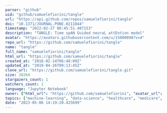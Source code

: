 ```yaml
---
parser: "github"
uid: "github/samuelefiorini/tangle"
url: "https://api.github.com/repos/samuelefiorini/tangle"
doi: "10.1371/JOURNAL.PONE.0211844"
timestamp: "2022-02-27 00:45:51.407153"
description: "TANGLE: Time spAN Guided neuraL attEntion model"
avatar: "https://avatars.githubusercontent.com/u/15000098?v=4"
repo_url: "https://github.com/samuelefiorini/tangle"
name: "tangle"
full_name: "samuelefiorini/tangle"
html_url: "https://github.com/samuelefiorini/tangle"
created_at: "2018-02-14T06:48:09Z"
updated_at: "2019-04-26T09:13:45Z"
clone_url: "https://github.com/samuelefiorini/tangle.git"
size: 38264
stargazers_count: 1
watchers_count: 1
language: "Jupyter Notebook"
owner: {"html_url": "https://github.com/samuelefiorini", "avatar_url": "https://avatars.githubusercontent.com/u/15000098?v=4", "login": "samuelefiorini", "type": "User"}
topics: ["machine-learning", "data-science", "healthcare", "medicare", "pharmaceuticals", "australia"]
date: "2023-05-06 14:19:20.425699"
---
```

